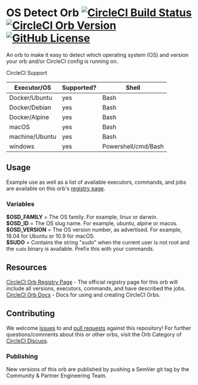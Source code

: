 # OS Detect Orb [![CircleCI Build Status](https://circleci.com/gh/CircleCI-Public/os-detect-orb.svg?style=shield 'CircleCI Build Status')](https://circleci.com/gh/CircleCI-Public/os-detect-orb) [![CircleCI Orb Version](https://img.shields.io/badge/endpoint.svg?url=https://badges.circleci.io/orb/circleci/os-detect)][reg-page] [![GitHub License](https://img.shields.io/badge/license-MIT-lightgrey.svg)](https://raw.githubusercontent.com/CircleCI-Public/os-detect-orb/master/LICENSE)

An orb to make it easy to detect which operating system (OS) and version your orb and/or CircleCI config is running on.

CircleCI Support

| Executor/OS    | Supported? | Shell               |
| -------------- | ---------- | ------------------- |
| Docker/Ubuntu  | yes        | Bash                |
| Docker/Debian  | yes        | Bash                |
| Docker/Alpine  | yes        | Bash                |
| macOS          | yes        | Bash                |
| machine/Ubuntu | yes        | Bash                |
| windows        | yes        | Powershell/cmd/Bash |

## Usage

Example use as well as a list of available executors, commands, and jobs are available on this orb's [registry page][reg-page].

### Variables

**\$OSD_FAMILY** = The OS family. For example, linux or darwin.  
**\$OSD_ID** = The OS slug name. For example, ubuntu, alpine or macos.  
**\$OSD_VERSION** = The OS version number, as advertised. For example, 18.04 for Ubuntu or 10.9 for macOS.  
**\$SUDO** = Contains the string "sudo" when the current user is not root and the `sudo` binary is available. Prefix this with your commands.

## Resources

[CircleCI Orb Registry Page][reg-page] - The official registry page for this orb will include all versions, executors, commands, and have described the jobs.  
[CircleCI Orb Docs](https://circleci.com/docs/2.0/orb-intro/#section=configuration) - Docs for using and creating CircleCI Orbs.  

## Contributing

We welcome [issues](https://github.com/CircleCI-Public/os-detect-orb/issues) to and [pull requests](https://github.com/CircleCI-Public/os-detect-orb/pulls) against this repository!
For further questions/comments about this or other orbs, visit the Orb Category of [CircleCI Discuss](https://discuss.circleci.com/c/orbs).

### Publishing

New versions of this orb are published by pushing a SemVer git tag by the Community & Partner Engineering Team.

[reg-page]: https://circleci.com/orbs/registry/orb/circleci/orb-detect

